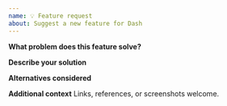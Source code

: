 ```yaml
---
name: 💡 Feature request
about: Suggest a new feature for Dash
---
```


**What problem does this feature solve?**

**Describe your solution**

**Alternatives considered**

**Additional context**
Links, references, or screenshots welcome.
